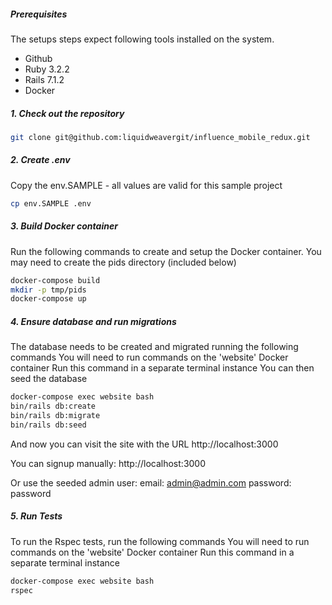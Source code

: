 ##### Prerequisites

The setups steps expect following tools installed on the system.

- Github
- Ruby 3.2.2
- Rails 7.1.2
- Docker

##### 1. Check out the repository

```bash
git clone git@github.com:liquidweavergit/influence_mobile_redux.git
```

##### 2. Create .env

Copy the env.SAMPLE - all values are valid for this sample project

```bash
cp env.SAMPLE .env
```

##### 3. Build Docker container

Run the following commands to create and setup the Docker container.
You may need to create the pids directory (included below)

```bash
docker-compose build
mkdir -p tmp/pids
docker-compose up
```

##### 4. Ensure database and run migrations

The database needs to be created and migrated running the following commands
You will need to run commands on the 'website' Docker container
Run this command in a separate terminal instance
You can then seed the database

```bash
docker-compose exec website bash
bin/rails db:create
bin/rails db:migrate
bin/rails db:seed
```

And now you can visit the site with the URL http://localhost:3000

You can signup manually: http://localhost:3000

Or use the seeded admin user:
email: admin@admin.com
password: password

##### 5. Run Tests

To run the Rspec tests, run the following commands
You will need to run commands on the 'website' Docker container
Run this command in a separate terminal instance

```bash
docker-compose exec website bash
rspec
```